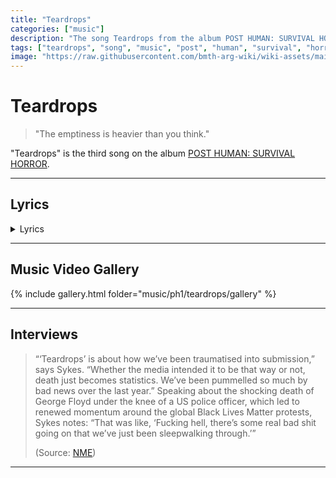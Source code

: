 ```yaml
---
title: "Teardrops"
categories: ["music"]
description: "The song Teardrops from the album POST HUMAN: SURVIVAL HORROR."
tags: ["teardrops", "song", "music", "post", "human", "survival", "horror"]
image: "https://raw.githubusercontent.com/bmth-arg-wiki/wiki-assets/main/music/ph1/album_cover_300.jpg"
---
```

# Teardrops

> "The emptiness is heavier than you think."

"Teardrops" is the third song on the album [POST HUMAN: SURVIVAL HORROR](ph-survival-horror).

***

## Lyrics

<details class="lyrics">
    <summary>Lyrics</summary>

teardrops/

we hurt ourselves for fun/
force feed our fear until our hearts go numb/
addicted to a lonely kind of love./

what i wanna know../
is how we got this stressed out,/
paranoid/
everything is going dark/
nothing makes me sadder than my head./

i’m running out of teardrops/
let it hurt ‘til it stops/
i can’t keep my grip/
i’m slipping away from me/
oh god, everything is so fucked/
but i can’t feel a thing/
the emptiness is heavier than you think./

i’m tripping on the edge/
high as a kite, i’m never coming down./
and if you hear me/
guess you know how it feels/
to be alone/
so how’d we get this stressed out?/
paranoid/
everything is going dark/
nothing makes me sadder than my head./

suicidal, violent tragic state of mind./
lost my halo, now i’m my own anti-christ.

(Source: Teardrops music video description)

</details>

***

## Music Video Gallery

{% include gallery.html folder="music/ph1/teardrops/gallery" %}

***

## Interviews

> “‘Teardrops’ is about how we’ve been traumatised into submission,” says Sykes. 
“Whether the media intended it to be that way or not, death just becomes statistics. 
We’ve been pummelled so much by bad news over the last year.” Speaking about the shocking 
death of George Floyd under the knee of a US police officer, which led to renewed momentum 
around the global Black Lives Matter protests, Sykes notes: “That was like, ‘Fucking hell, 
there’s some real bad shit going on that we’ve just been sleepwalking through.’”
>
> (Source: [NME](https://www.nme.com/big-reads/bring-me-the-horizon-cover-interview-2020-post-human-survival-horror-2804768))

***